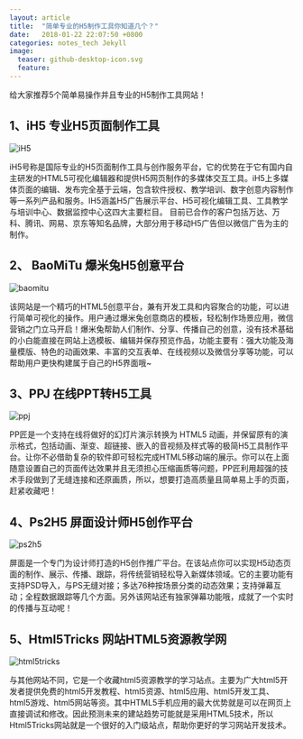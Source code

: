 ```yaml
---
layout: article
title:  "简单专业的H5制作工具你知道几个？"
date:   2018-01-22 22:07:50 +0800
categories: notes_tech Jekyll
image:
  teaser: github-desktop-icon.svg
  feature: 
---
```

给大家推荐5个简单易操作并且专业的H5制作工具网站！

## 1、iH5 专业H5页面制作工具
![iH5](https://pic3.zhimg.com/80/v2-95d310647ff13456a68e7d7c33f43207_hd.jpg)

iH5号称是国际专业的H5页面制作工具与创作服务平台，它的优势在于它有国内自主研发的HTML5可视化编辑器和提供H5网页制作的多媒体交互工具。iH5上多媒体页面的编辑、发布完全基于云端，包含软件授权、教学培训、数字创意内容制作等一系列产品和服务。IH5涵盖H5广告展示平台、H5可视化编辑工具、工具教学与培训中心、数据监控中心这四大主要栏目。 目前已合作的客户包括万达、万科、腾讯、网易、京东等知名品牌，大部分用于移动H5广告但以微信广告为主的制作。
## 2、 BaoMiTu 爆米兔H5创意平台

![baomitu](https://pic3.zhimg.com/80/v2-b2e98461158fd8e294425191c7057384_hd.jpg)

该网站是一个精巧的HTML5创意平台，兼有开发工具和内容聚合的功能，可以进行简单可视化的操作。用户通过爆米兔创意商店的模板，轻松制作场景应用，微信营销之门立马开启！爆米兔帮助人们制作、分享、传播自己的创意，没有技术基础的小白能直接在网站上选模板、编辑并保存预览作品，功能主要有：强大功能及海量模版、特色的动画效果、丰富的交互表单、在线视频以及微信分享等功能，可以帮助用户更快构建属于自己的H5界面哦~

## 3、PPJ 在线PPT转H5工具
![ppj](https://pic4.zhimg.com/80/v2-797f805ebaa178d1130efa56b43ef5bc_hd.jpg)

PP匠是一个支持在线将做好的幻灯片演示转换为 HTML5 动画，并保留原有的演示格式，包括动画、渐变、超链接、嵌入的音视频及样式等的极简H5工具制作平台。让你不必借助复杂的软件即可轻松完成HTML5移动端的展示。你可以在上面随意设置自己的页面传达效果并且无须担心压缩画质等问题，PP匠利用超强的技术手段做到了无缝连接和还原画质，所以，想要打造高质量且简单易上手的页面，赶紧收藏吧！

## 4、Ps2H5 屏面设计师H5创作平台

![ps2h5](https://pic3.zhimg.com/80/v2-03c20399ebc5def45c00dab6a47431a9_hd.jpg)

屏面是一个专门为设计师打造的H5创作推广平台。在该站点你可以实现H5动态页面的制作、展示、传播、跟踪，将传统营销轻松导入新媒体领域。它的主要功能有支持PSD导入，与PS无缝对接；多达76种按场景分类的动态效果；支持弹幕互动；全程数据跟踪等几个方面。另外该网站还有独家弹幕功能哦，成就了一个实时的传播与互动呢！

## 5、Html5Tricks 网站HTML5资源教学网
![html5tricks](https://pic2.zhimg.com/80/v2-7bcd8ab7b4a674daed506ccca9a2e109_hd.jpg)

与其他网站不同，它是一个收藏html5资源教学的学习站点。主要为广大html5开发者提供免费的html5开发教程、html5资源、html5应用、html5开发工具、html5游戏、html5网站等资。其中HTML5手机应用的最大优势就是可以在网页上直接调试和修改。因此预测未来的建站趋势可能就是采用HTML5技术，所以Html5Tricks网站就是一个很好的入门级站点，帮助你更好的学习网站开发技术。

